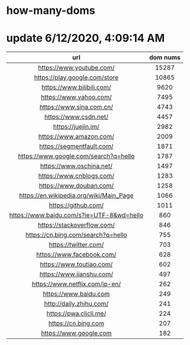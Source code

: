 # how-many-doms

# update 6/12/2020, 4:09:14 AM

url | dom nums
:-: | :-:
https://www.youtube.com/ | 15287
https://play.google.com/store | 10865
https://www.bilibili.com/ | 9620
https://www.yahoo.com/ | 7495
https://www.sina.com.cn/ | 4743
https://www.csdn.net/ | 4457
https://juejin.im/ | 2982
https://www.amazon.com/ | 2009
https://segmentfault.com/ | 1871
https://www.google.com/search?q=hello | 1787
https://www.oschina.net/ | 1497
https://www.cnblogs.com/ | 1283
https://www.douban.com/ | 1258
https://en.wikipedia.org/wiki/Main_Page | 1066
https://github.com/ | 1011
https://www.baidu.com/s?ie=UTF-8&wd=hello | 860
https://stackoverflow.com/ | 846
https://cn.bing.com/search?q=hello | 755
https://twitter.com/ | 703
https://www.facebook.com/ | 628
https://www.toutiao.com/ | 602
https://www.jianshu.com/ | 497
https://www.netflix.com/jp-en/ | 262
https://www.baidu.com | 249
http://daily.zhihu.com/ | 241
https://pwa.clicli.me/ | 224
https://cn.bing.com | 207
https://www.google.com | 182
